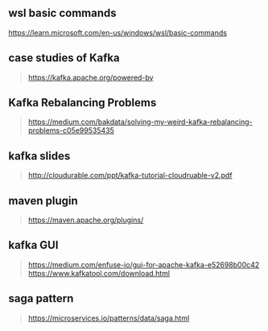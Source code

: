 

## wsl basic commands 
https://learn.microsoft.com/en-us/windows/wsl/basic-commands

## case studies of Kafka 
> https://kafka.apache.org/powered-by


## Kafka Rebalancing Problems 
> https://medium.com/bakdata/solving-my-weird-kafka-rebalancing-problems-c05e99535435

## kafka slides
> http://cloudurable.com/ppt/kafka-tutorial-cloudruable-v2.pdf

## maven plugin 
> https://maven.apache.org/plugins/
 
## kafka GUI 
> https://medium.com/enfuse-io/gui-for-apache-kafka-e52698b00c42
> https://www.kafkatool.com/download.html



## saga pattern 
> https://microservices.io/patterns/data/saga.html



